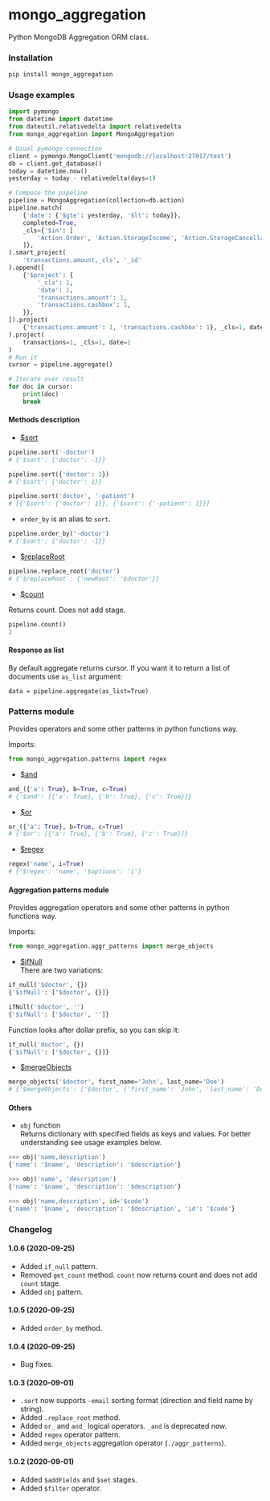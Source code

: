 # mongo_aggregation
Python MongoDB Aggregation ORM class.

### Installation

```bash
pip install mongo_aggregation
```

### Usage examples

```python
import pymongo
from datetime import datetime
from dateutil.relativedelta import relativedelta
from mongo_aggregation import MongoAggregation

# Usual pymongo connection
client = pymongo.MongoClient('mongodb://localhost:27017/test')
db = client.get_database()
today = datetime.now()
yesterday = today - relativedelta(days=1)

# Compose the pipeline
pipeline = MongoAggregation(collection=db.action)
pipeline.match(
    {'date': {'$gte': yesterday, '$lt': today}},
    completed=True,
    _cls={'$in': [
        'Action.Order', 'Action.StorageIncome', 'Action.StorageCancellation', 'Action.StorageMovementOutcome'
    ]},
).smart_project(
    'transactions.amount,_cls', '_id'
).append([
    {'$project': {
        '_cls': 1,
        'date': 1,
        'transactions.amount': 1,
        'transactions.cashbox': 1,
    }},
]).project(
    {'transactions.amount': 1, 'transactions.cashbox': 1}, _cls=1, date=1
).project(
    transactions=1, _cls=1, date=1
)
# Run it
cursor = pipeline.aggregate()

# Iterate over result
for doc in cursor:
    print(doc)
    break
```

#### Methods description

- [$sort](https://docs.mongodb.com/manual/reference/operator/aggregation/sort/)
```python
pipeline.sort('-doctor')
# {'$sort': {'doctor': -1}}

pipeline.sort({'doctor': 1})
# {'$sort': {'doctor': 1}}

pipeline.sort('doctor', '-patient')
# [{'$sort': {'doctor': 1}}, {'$sort': {'-patient': 1}}]
```

- `order_by`
is an alias to `sort`.
```python
pipeline.order_by('-doctor')
# {'$sort': {'doctor': -1}}
```

- [$replaceRoot](https://docs.mongodb.com/manual/reference/operator/aggregation/replaceRoot/)
```python
pipeline.replace_root('doctor')
# {'$replaceRoot': {'newRoot': '$doctor'}}
```

- [$count](https://docs.mongodb.com/manual/reference/operator/aggregation/count/)

Returns count. Does not add stage.
```python
pipeline.count()
2
```

#### Response as list

By default aggregate returns cursor. If you want it to return a list of documents use `as_list` argument:
```
data = pipeline.aggregate(as_list=True)
```

### Patterns module

Provides operators and some other patterns in python functions way.

Imports:
```python
from mongo_aggregation.patterns import regex
```

- [$and](https://docs.mongodb.com/manual/reference/operator/query/and/)
```python
and_({'a': True}, b=True, c=True)
# {'$and': [{'a': True}, {'b': True}, {'c': True}]}
```

- [$or](https://docs.mongodb.com/manual/reference/operator/query/or/)
```python
or_({'a': True}, b=True, c=True)
# {'$or': [{'a': True}, {'b': True}, {'c': True}]}
```

- [$regex](https://docs.mongodb.com/manual/reference/operator/query/regex/)
```python
regex('name', i=True)
# {'$regex': 'name', '$options': 'i'}
```

#### Aggregation patterns module
Provides aggregation operators and some other patterns in python functions way.

Imports:
```python
from mongo_aggregation.aggr_patterns import merge_objects
```

- [$ifNull](https://docs.mongodb.com/manual/reference/operator/aggregation/ifNull/)  
There are two variations:
```python
if_null('$doctor', {})
{'$ifNull': ['$doctor', {}]}

ifNull('$doctor', '')
{'$ifNull': ['$doctor', '']}
```

Function looks after dollar prefix, so you can skip it: 
```python
if_null('doctor', {})
{'$ifNull': ['$doctor', {}]}
```

- [$mergeObjects](https://docs.mongodb.com/manual/reference/operator/aggregation/mergeObjects/)
```python
merge_objects('$doctor', first_name='John', last_name='Doe')
# {'$mergeObjects': ['$doctor', {'first_name': 'John', 'last_name': 'Doe'}]}
```

#### Others

- `obj` function  
Returns dictionary with specified fields as keys and values. For better understanding see usage examples below.

```python
>>> obj('name,description')
{'name': '$name', 'description': '$description'}

>>> obj('name', 'description')
{'name': '$name', 'description': '$description'}

>>> obj('name,description', id='$code')
{'name': '$name', 'description': '$description', 'id': '$code'} 
 ```

### Changelog

#### 1.0.6 (2020-09-25)

- Added `if_null` pattern.
- Removed `get_count` method. `count` now returns count and does not add `count` stage.
- Added `obj` pattern. 

#### 1.0.5 (2020-09-25)

- Added `order_by` method.

#### 1.0.4 (2020-09-25)

- Bug fixes.

#### 1.0.3 (2020-09-01)

- `.sort` now supports `-email` sorting format (direction and field name by string).
- Added `.replace_root` method.
- Added `or_` and `and_` logical operators. `_and` is deprecated now.
- Added `regex` operator pattern.
- Added `merge_objects` aggregation operator (`./aggr_patterns`).

#### 1.0.2 (2020-09-01)

- Added `$addFields` and `$set` stages.
- Added `$filter` operator.
